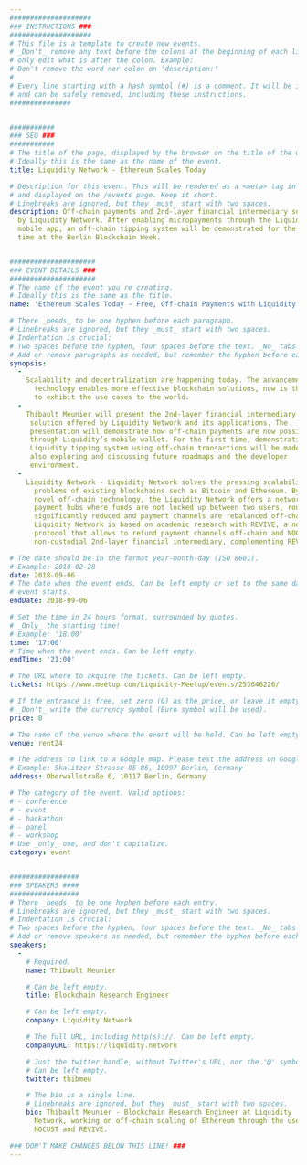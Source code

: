 ```yaml
---
####################
### INSTRUCTIONS ###
####################
# This file is a template to create new events.
# _Don't_ remove any text before the colons at the beginning of each line,
# only edit what is after the colon. Example:
# Don't remove the word nor colon on 'description:'
#
# Every line starting with a hash symbol (#) is a comment. It will be ignored
# and can be safely removed, including these instructions.
###############


###########
### SEO ###
###########
# The title of the page, displayed by the browser on the title of the window.
# Ideally this is the same as the name of the event.
title: Liquidity Network - Ethereum Scales Today

# Description for this event. This will be rendered as a <meta> tag in the HTML,
# and displayed on the /events page. Keep it short.
# Linebreaks are ignored, but they _must_ start with two spaces.
description: Off-chain payments and 2nd-layer financial intermediary solution
  by Liquidity Network. After enabling micropayments through the Liquidity
  mobile app, an off-chain tipping system will be demonstrated for the first
  time at the Berlin Blockchain Week.


#####################
### EVENT DETAILS ###
#####################
# The name of the event you're creating.
# Ideally this is the same as the title.
name: 'Ethereum Scales Today - Free, Off-chain Payments with Liquidity Network'

# There _needs_ to be one hyphen before each paragraph.
# Linebreaks are ignored, but they _must_ start with two spaces.
# Indentation is crucial:
# Two spaces before the hyphen, four spaces before the text. _No_ tabs allowed.
# Add or remove paragraphs as needed, but remember the hyphen before each entry.
synopsis:
  -
    Scalability and decentralization are happening today. The advancement of
      technology enables more effective blockchain solutions, now is the time
      to exhibit the use cases to the world.
  -
    Thibault Meunier will present the 2nd-layer financial intermediary
     solution offered by Liquidity Network and its applications. The
     presentation will demonstrate how off-chain payments are now possible
     through Liquidity’s mobile wallet. For the first time, demonstration of
     Liquidity tipping system using off-chain transactions will be made, while
     also exploring and discussing future roadmaps and the developer
     environment.
  -
    Liquidity Network - Liquidity Network solves the pressing scalability
      problems of existing blockchains such as Bitcoin and Ethereum. By using
      novel off-chain technology, the Liquidity Network offers a network of
      payment hubs where funds are not locked up between two users, routing is
      significantly reduced and payment channels are rebalanced off-chain.
      Liquidity Network is based on academic research with REVIVE, a novel
      protocol that allows to refund payment channels off-chain and NOCUST, a
      non-custodial 2nd-layer financial intermediary, complementing REVIVE.

# The date should be in the format year-month-day (ISO 8601).
# Example: 2018-02-28
date: 2018-09-06
# The date when the event ends. Can be left empty or set to the same day the
# event starts.
endDate: 2018-09-06

# Set the time in 24 hours format, surrounded by quotes.
# _Only_ the starting time!
# Example: '18:00'
time: '17:00'
# Time when the event ends. Can be left empty.
endTime: '21:00'

# The URL where to akquire the tickets. Can be left empty.
tickets: https://www.meetup.com/Liquidity-Meetup/events/253646226/

# If the entrance is free, set zero (0) as the price, or leave it empty.
# _Don't_ write the currency symbol (Euro symbol will be used).
price: 0

# The name of the venue where the event will be held. Can be left empty.
venue: rent24

# The address to link to a Google map. Please test the address on Google Maps.
# Example: Skalitzer Strasse 85-86, 10997 Berlin, Germany
address: Oberwallstraße 6, 10117 Berlin, Germany

# The category of the event. Valid options:
# - conference
# - event
# - hackathon
# - panel
# - workshop
# Use _only_ one, and don't capitalize.
category: event


#################
### SPEAKERS ####
#################
# There _needs_ to be one hyphen before each entry.
# Linebreaks are ignored, but they _must_ start with two spaces.
# Indentation is crucial:
# Two spaces before the hyphen, four spaces before the text. _No_ tabs allowed.
# Add or remove speakers as needed, but remember the hyphen before each entry.
speakers:
  -
    # Required.
    name: Thibault Meunier

    # Can be left empty.
    title: Blockchain Research Engineer

    # Can be left empty.
    company: Liquidity Network

    # The full URL, including http(s)://. Can be left empty.
    companyURL: https://liquidity.network

    # Just the twitter handle, without Twitter's URL, nor the '@' symbol.
    # Can be left empty.
    twitter: thibmeu

    # The bio is a single line.
    # Linebreaks are ignored, but they _must_ start with two spaces.
    bio: Thibault Meunier - Blockchain Research Engineer at Liquidity
      Network, working on off-chain scaling of Ethereum through the use of
      NOCUST and REVIVE.

### DON'T MAKE CHANGES BELOW THIS LINE! ###
---
```

<!-- ### DON'T MAKE CHANGES BELOW THIS LINE! ### -->

<Event-Content/>

